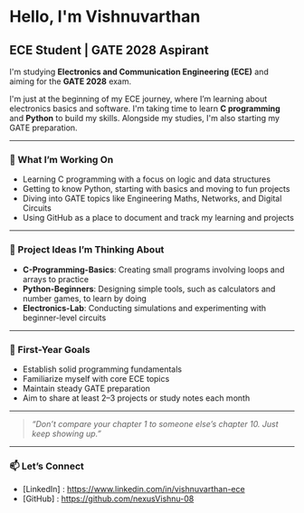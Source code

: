 # Hello, I'm Vishnuvarthan  
## ECE Student | GATE 2028 Aspirant

I'm studying **Electronics and Communication Engineering (ECE)** and aiming for the **GATE 2028** exam.

I'm just at the beginning of my ECE journey, where I’m learning about electronics basics and software. I'm taking time to learn **C programming** and **Python** to build my skills. Alongside my studies, I'm also starting my GATE preparation.

---

### 🔧 What I’m Working On

- Learning C programming with a focus on logic and data structures  
- Getting to know Python, starting with basics and moving to fun projects  
- Diving into GATE topics like Engineering Maths, Networks, and Digital Circuits  
- Using GitHub as a place to document and track my learning and projects  

---

### 📘 Project Ideas I’m Thinking About

- **C-Programming-Basics**: Creating small programs involving loops and arrays to practice  
- **Python-Beginners**: Designing simple tools, such as calculators and number games, to learn by doing  
- **Electronics-Lab**: Conducting simulations and experimenting with beginner-level circuits  

---

### 🎯 First-Year Goals

- Establish solid programming fundamentals  
- Familiarize myself with core ECE topics  
- Maintain steady GATE preparation  
- Aim to share at least 2–3 projects or study notes each month  

---

> *“Don’t compare your chapter 1 to someone else’s chapter 10. Just keep showing up.”*

---

### 📫 Let’s Connect

- [LinkedIn] : https://www.linkedin.com/in/vishnuvarthan-ece  
- [GitHub] : https://github.com/nexusVishnu-08